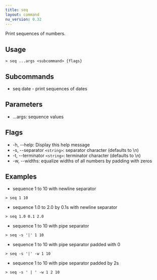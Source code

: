 ```yaml
---
title: seq
layout: command
nu_version: 0.32
---
```


Print sequences of numbers.

## Usage

```shell
> seq ...args <subcommand> {flags}
```

## Subcommands

- seq date - print sequences of dates

## Parameters

- ...args: sequence values

## Flags

- -h, --help: Display this help message
- -s, --separator `<string>`: separator character (defaults to \n)
- -t, --terminator `<string>`: terminator character (defaults to \n)
- -w, --widths: equalize widths of all numbers by padding with zeros

## Examples

- sequence 1 to 10 with newline separator

```shell
> seq 1 10
```

- sequence 1.0 to 2.0 by 0.1s with newline separator

```shell
> seq 1.0 0.1 2.0
```

- sequence 1 to 10 with pipe separator

```shell
> seq -s '|' 1 10
```

- sequence 1 to 10 with pipe separator padded with 0

```shell
> seq -s '|' -w 1 10
```

- sequence 1 to 10 with pipe separator padded by 2s

```shell
> seq -s ' | ' -w 1 2 10
```
